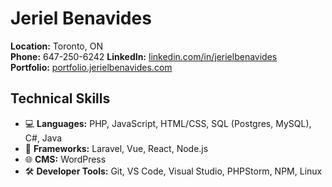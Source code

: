 # Jeriel Benavides

**Location:** Toronto, ON  
**Phone:** 647-250-6242
**LinkedIn:** [linkedin.com/in/jerielbenavides](https://www.linkedin.com/in/jerielbenavides)  
**Portfolio:** [portfolio.jerielbenavides.com](https://portfolio.jerielbenavides.com)

## Technical Skills

- 💻 **Languages:** PHP, JavaScript, HTML/CSS, SQL (Postgres, MySQL), C#, Java
- 🚀 **Frameworks:** Laravel, Vue, React, Node.js
- 🌐 **CMS:** WordPress
- 🛠️ **Developer Tools:** Git, VS Code, Visual Studio, PHPStorm, NPM, Linux
